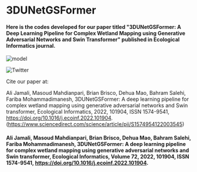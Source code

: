 # 3DUNetGSFormer

#### Here is the codes developed for our paper titled "3DUNetGSFormer: A Deep Learning Pipeline for Complex Wetland Mapping using Generative Adversarial Networks and Swin Transformer" published in Ecological Informatics journal.

![model](https://user-images.githubusercontent.com/22929034/201015748-60009637-7534-4283-8cf8-2edd41e7f474.png)


![Twitter](https://user-images.githubusercontent.com/22929034/201029823-b7b67dd2-9c23-49f3-8468-efe78b651569.png)


Cite our paper at:

Ali Jamali, Masoud Mahdianpari, Brian Brisco, Dehua Mao, Bahram Salehi, Fariba Mohammadimanesh,
3DUNetGSFormer: A deep learning pipeline for complex wetland mapping using generative adversarial networks and Swin transformer,
Ecological Informatics,
2022,
101904,
ISSN 1574-9541,
https://doi.org/10.1016/j.ecoinf.2022.101904.
(https://www.sciencedirect.com/science/article/pii/S1574954122003545)



#### Ali Jamali, Masoud Mahdianpari, Brian Brisco, Dehua Mao, Bahram Salehi, Fariba Mohammadimanesh, 3DUNetGSFormer: A deep learning pipeline for complex wetland mapping using generative adversarial networks and Swin transformer, Ecological Informatics, Volume 72, 2022, 101904, ISSN 1574-9541, https://doi.org/10.1016/j.ecoinf.2022.101904.


